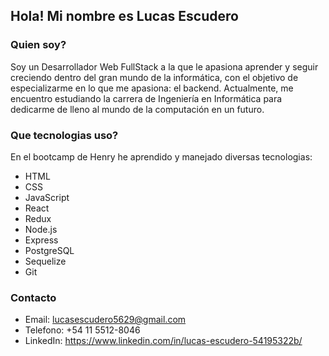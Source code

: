 ## Hola! Mi nombre es Lucas Escudero
### Quien soy?
Soy un Desarrollador Web FullStack a la que le apasiona aprender y seguir creciendo dentro del gran mundo de la informática, con el objetivo de especializarme en lo que me apasiona: el backend. Actualmente, me encuentro estudiando la carrera de Ingeniería en Informática para dedicarme de lleno al mundo de la computación en un futuro.

### Que tecnologias uso?

En el bootcamp de Henry he aprendido y manejado diversas tecnologias:

- HTML
- CSS
- JavaScript
- React
- Redux
- Node.js
- Express
- PostgreSQL
- Sequelize
- Git

### Contacto

- Email: lucasescudero5629@gmail.com
- Telefono: +54 11 5512-8046
- LinkedIn: https://www.linkedin.com/in/lucas-escudero-54195322b/


<!--
**LucasAEscudero/LucasAEscudero** is a ✨ _special_ ✨ repository because its `README.md` (this file) appears on your GitHub profile.

Here are some ideas to get you started:

- 🔭 I’m currently working on ...
- 🌱 I’m currently learning ...
- 👯 I’m looking to collaborate on ...
- 🤔 I’m looking for help with ...
- 💬 Ask me about ...
- 📫 How to reach me: ...
- 😄 Pronouns: ...
- ⚡ Fun fact: ...
-->
